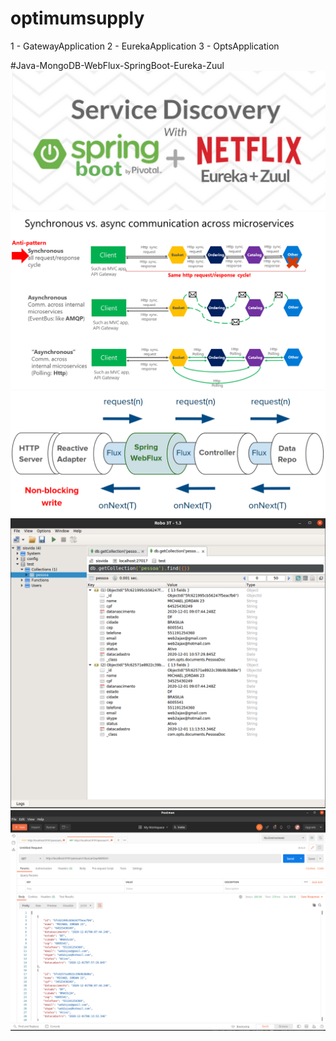 # optimumsupply

1 - GatewayApplication
2 - EurekaApplication
3 - OptsApplication

#Java-MongoDB-WebFlux-SpringBoot-Eureka-Zuul
![](./img/x.png)
![](./img/0.png)
![](./img/00.png)
![](./img/1.png)
![](./img/2.png)
